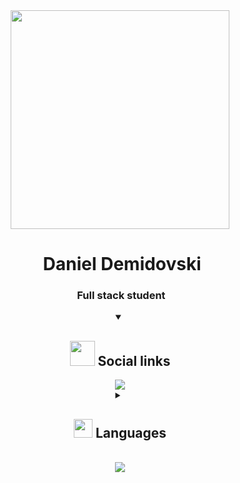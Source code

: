
<div align="center">
  <img src="https://media3.giphy.com/media/SpopD7IQN2gK3qN4jS/giphy.gif" width="350"/>
  <h1>&nbsp;Daniel Demidovski</h1>
  <h3>&nbsp;Full stack student</h3>
</div>

<details open align="center"> 
  <summary><h2> <img src="https://cdn-icons-png.flaticon.com/512/1232/1232859.png" width="40"> Social links</h2></summary>

  <img src="https://img.shields.io/badge/linkedin-profile-blue?style=for-the-badge&logo=LinkedIn"/>
  
</details>

<details close align="center"> 
  <summary><h2> <img src="https://cdn-icons-png.flaticon.com/512/1230/1230137.png?w=826&t=st=1669474578~exp=1669475178~hmac=4ddfe461bba8521890670e6434d6b475a3f6f36c0dcee7a55c306110d5fcf1de" width="30"> Languages</h2></summary>

  <img src="https://img.shields.io/badge/PY-Python-green?style=for-the-badge&logo=Python&logoColor=yellow"/>
  <img src="https://img.shields.io/badge/WEB-Html-orange?style=for-the-badge&logo=HTML5&logoColor=white"/>
  <img src="https://img.shields.io/badge/WEB-Css-blue?style=for-the-badge&logo=CSS3&logoColor=white"/>
  
 
</details>

<div align="center" >
  
  
  <br/>
  <picture>
    <source media="(prefers-color-scheme: dark)" srcset="https://streak-stats.demolab.com?user=cptau1&theme=dark&hide_border=true&date_format=j%20M%5B%20Y%5D&background=00000000&sideNums=DD6F20&currStreakLabel=DD2727&sideLabels=DD2727&currStreakNum=DD2727" />
    <img src="https://streak-stats.demolab.com?user=cptaus&theme=dark&hide_border=true&date_format=j%20M%5B%20Y%5D&background=00000000&sideNums=DD6F20&currStreakLabel=DD2727&sideLabels=DD2727&currStreakNum=DD2727" />
</picture>
</div>
